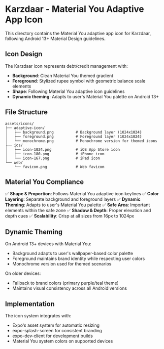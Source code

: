 # Karzdaar - Material You Adaptive App Icon

This directory contains the Material You adaptive app icon for Karzdaar, following Android 13+ Material Design guidelines.

## Icon Design

The Karzdaar icon represents debt/credit management with:
- **Background**: Clean Material You themed gradient
- **Foreground**: Stylized rupee symbol with geometric balance scale elements
- **Shape**: Following Material You adaptive icon guidelines
- **Dynamic theming**: Adapts to user's Material You palette on Android 13+

## File Structure

```
assets/icons/
├── adaptive-icon/
│   ├── background.png          # Background layer (1024x1024)
│   ├── foreground.png          # Foreground layer (1024x1024)
│   └── monochrome.png          # Monochrome version for themed icons
├── ios/
│   ├── icon-1024.png           # iOS App Store icon
│   ├── icon-180.png            # iPhone icon
│   └── icon-167.png            # iPad icon
└── web/
    └── favicon.png             # Web favicon
```

## Material You Compliance

✅ **Shape & Proportion**: Follows Material You adaptive icon keylines
✅ **Color Layering**: Separate background and foreground layers
✅ **Dynamic Theming**: Adapts to user's Material You palette
✅ **Safe Area**: Important elements within the safe zone
✅ **Shadow & Depth**: Proper elevation and depth cues
✅ **Scalability**: Crisp at all sizes from 16px to 1024px

## Dynamic Theming

On Android 13+ devices with Material You:
- Background adapts to user's wallpaper-based color palette
- Foreground maintains brand identity while respecting user colors
- Monochrome version used for themed scenarios

On older devices:
- Fallback to brand colors (primary purple/teal theme)
- Maintains visual consistency across all Android versions

## Implementation

The icon system integrates with:
- Expo's asset system for automatic resizing
- expo-splash-screen for consistent branding
- expo-dev-client for development builds
- Material You system colors on supported devices
